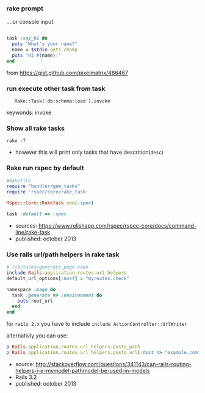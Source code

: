 ### rake prompt

... or console input 

```ruby

task :say_hi do
  puts "What's your name?"
  name = $stdin.gets.chomp
  puts "Hi #{name}!"
end
```

from https://gist.github.com/pixelmatrix/486467

### run execute other task from task

`    Rake::Task['db:schema:load'].invoke `

keywonds: invoke

### Show all rake tasks

    rake -T
    
* however this will print only tasks that have descrition(`desc`)

### Rake run rspec by default

```ruby
#Rakefile
require "bundler/gem_tasks"
require 'rspec/core/rake_task'

RSpec::Core::RakeTask.new(:spec)

task :default => :spec
```

* sources: https://www.relishapp.com/rspec/rspec-core/docs/command-line/rake-task
* published: october 2013

### Use rails url/path helpers in rake task

```ruby
# lib/tasks/generate_page.rake
include Rails.application.routes.url_helpers
default_url_options[:host] = "myroutes.check"

namespace :page do
  task :generate => :environment do
    puts root_url
  end
end
```

for `rails 2.x` you have to include `include ActionController::UrlWriter`

alternativly you can use:

```ruby
p Rails.application.routes.url_helpers.posts_path
p Rails.application.routes.url_helpers.posts_url(:host => "example.com")
```

* source:  http://stackoverflow.com/questions/341143/can-rails-routing-helpers-i-e-mymodel-pathmodel-be-used-in-models
* Rails 3.2
* published: october 2013

